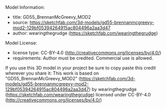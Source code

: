 Model Information:
* title:	GD55_BrennanMcGreevy_MOD2
* source:	https://sketchfab.com/3d-models/gd55-brennanmcgreevy-mod2-129bf05394264915ac804496a2aa3d47
* author:	wearingthegrudge (https://sketchfab.com/wearingthegrudge)

Model License:
* license type:	CC-BY-4.0 (http://creativecommons.org/licenses/by/4.0/)
* requirements:	Author must be credited. Commercial use is allowed.

If you use this 3D model in your project be sure to copy paste this credit wherever you share it:
This work is based on "GD55_BrennanMcGreevy_MOD2" (https://sketchfab.com/3d-models/gd55-brennanmcgreevy-mod2-129bf05394264915ac804496a2aa3d47) by wearingthegrudge (https://sketchfab.com/wearingthegrudge) licensed under CC-BY-4.0 (http://creativecommons.org/licenses/by/4.0/)